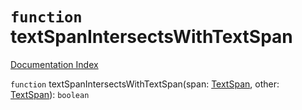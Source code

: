 # `function` textSpanIntersectsWithTextSpan

[Documentation Index](../README.md)

`function` textSpanIntersectsWithTextSpan(span: [TextSpan](../interface.TextSpan/README.md), other: [TextSpan](../interface.TextSpan/README.md)): `boolean`